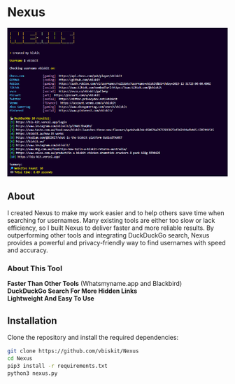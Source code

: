 # Nexus  

![Nexus](./nexus.png)  

## About  

I created Nexus to make my work easier and to help others save time when searching for usernames. Many existing tools are either too slow or lack efficiency, so I built Nexus to deliver faster and more reliable results. By outperforming other tools and integrating DuckDuckGo search, Nexus provides a powerful and privacy-friendly way to find usernames with speed and accuracy. 

### About This Tool  
 **Faster Than Other Tools** (Whatsmyname.app and Blackbird)  
 **DuckDuckGo Search For More Hidden Links**  
 **Lightweight And Easy To Use**

## Installation  

Clone the repository and install the required dependencies:  

```bash
git clone https://github.com/vbiskit/Nexus  
cd Nexus  
pip3 install -r requirements.txt  
python3 nexus.py  

